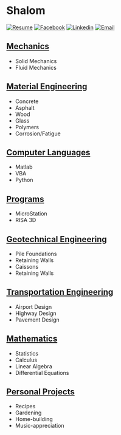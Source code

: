 # Shalom

[![Resume](https://i.imgur.com/lUHpgw4.png?1)](http://benjaminklassen.com/documents/professional/resume.pdf) [![Facebook](https://i.imgur.com/gz3Sv99.gif?2)](https://www.facebook.com/ben.klassen.144) [![Linkedin](https://i.imgur.com/d3V3uvM.gif?1)](https://www.linkedin.com/in/benklassen/) [![Email](https://i.imgur.com/PXQRR8U.png?1)](mailto:blklasse@uwaterloo.ca)

## [Mechanics](courses/mechanics/README.md)

- Solid Mechanics
- Fluid Mechanics

## [Material Engineering](courses/materials/README.md)

- Concrete
- Asphalt
- Wood
- Glass
- Polymers
- Corrosion/Fatigue

## [Computer Languages](courses/computer/README.md)

- Matlab
- VBA
- Python

## [Programs](programs/README.md)

- MicroStation
- RISA 3D

## [Geotechnical Engineering](courses/geo/README.md)

- Pile Foundations
- Retaining Walls
- Caissons
- Retaining Walls

## [Transportation Engineering](courses/transpo/README.md)

- Airport Design
- Highway Design
- Pavement Design

## [Mathematics](courses/math/README.md)

- Statistics
- Calculus
- Linear Algebra
- Differential Equations

## [Personal Projects](projects/README.md)

- Recipes
- Gardening
- Home-building
- Music-appreciation

